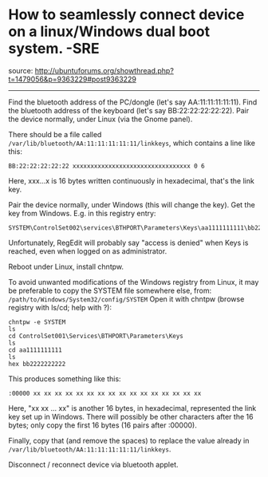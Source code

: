 How to seamlessly connect device on a linux/Windows dual boot system. -SRE
==========================================================================

source: <a>http://ubuntuforums.org/showthread.php?t=1479056&p=9363229#post9363229</a>

***

Find the bluetooth address of the PC/dongle (let's say AA:11:11:11:11:11).
Find the bluetooth address of the keyboard (let's say BB:22:22:22:22:22).
Pair the device normally, under Linux (via the Gnome panel).

There should be a file called <code>/var/lib/bluetooth/AA:11:11:11:11:11/linkkeys</code>, which contains a line like this:

	BB:22:22:22:22:22 xxxxxxxxxxxxxxxxxxxxxxxxxxxxxxxxx 0 6

Here, xxx...x is 16 bytes written continuously in hexadecimal, that's the link key.

Pair the device normally, under Windows (this will change the key). Get the key from Windows. E.g. in this registry entry:

	SYSTEM\ControlSet002\services\BTHPORT\Parameters\Keys\aa1111111111\bb2222222222

Unfortunately, RegEdit will probably say "access is denied" when Keys is reached, even when logged on as administrator.

Reboot under Linux, install chntpw.


To avoid unwanted modifications of the Windows registry from Linux, it may be preferable to copy the SYSTEM file somewhere else, from: <code>/path/to/Windows/System32/config/SYSTEM</code>
Open it with chntpw (browse registry with ls/cd; help with ?):

	chntpw -e SYSTEM
	ls
	cd ControlSet001\Services\BTHPORT\Parameters\Keys
	ls
	cd aa1111111111
	ls
	hex bb2222222222

This produces something like this:

	:00000 xx xx xx xx xx xx xx xx xx xx xx xx xx xx xx xx 

Here, "xx xx ... xx" is another 16 bytes, in hexadecimal, represented the link key set up in Windows. There will possibly be other characters after the 16 bytes; only copy the first 16 bytes (16 pairs after :00000).

Finally, copy that (and remove the spaces) to replace the value already in <code>/var/lib/bluetooth/AA:11:11:11:11:11/linkkeys</code>.

Disconnect / reconnect device via bluetooth applet.
